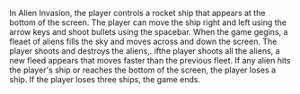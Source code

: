 In Alien Invasion, the player controls a rocket ship that appears at the bottom of the screen. The player can move the ship right and left using the arrow keys and shoot bullets using the spacebar.  When the game gegins, a fleaet of aliens fills the sky and moves across and down the screen. The player shoots and destroys the aliens,. ifthe player shoots all the aliens, a new fleed appears that moves faster than the previous fleet. If any alien hits the player's ship or reaches the bottom of the screen, the player loses a ship. If the player loses three ships, the game ends.